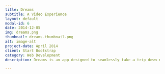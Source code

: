 ```yaml
---
title: Dreams
subtitle: A Video Experience
layout: default
modal-id: 6
date: 2014-12-05
img: dreams.png
thumbnail: dreams-thumbnail.png
alt: image-alt
project-date: April 2014
client: Start Bootstrap
category: Web Development
description: Dreams is an app designed to seamlessly take a trip down memory lane with your YouTube videos or simply explore random topics of interest. We use Google oAuth, the YouTube Player API, and the YouTube Data API, to weave separate videos into a dreamlike sequence that is unique every time. With Dreams you spend less time organizing your videos and more time enjoying and remembering your experiences.

---
```

